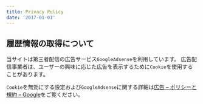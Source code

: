 ```yaml
---
title: Privacy Policy
date: '2017-01-01'
---
```


## 履歴情報の取得について

当サイトは第三者配信の広告サービス`GoogleAdsense`を利用しています。
広告配信事業者は、ユーザーの興味に応じた広告を表示するために`Cookie`を使用することがあります。

`Cookie`を無効にする設定および`GoogleAdsense`に関する詳細は[広告 – ポリシーと規約 – Google](https://policies.google.com/technologies/ads)をご覧ください。
